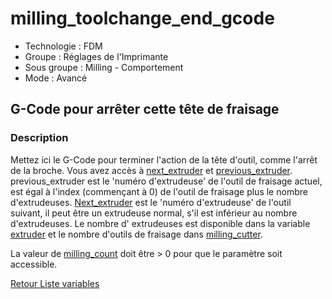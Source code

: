 # milling_toolchange_end_gcode

* Technologie : FDM
* Groupe : Réglages de l'Imprimante
* Sous groupe : Milling - Comportement
* Mode : Avancé

## G-Code pour arrêter cette tête de fraisage

### Description

Mettez ici le G-Code pour terminer l'action de la tête d'outil, comme l'arrêt de la broche.
Vous avez accès à [next_extruder](next_extruder.md) et [previous_extruder](previous_extruder.md). previous_extruder est le 'numéro d'extrudeuse' de l'outil de fraisage actuel, est égal à l'index (commençant à 0) de l'outil de fraisage plus le nombre d'extrudeuses. 
[Next_extruder](next_extruder.md) est le 'numéro d'extrudeuse' de l'outil suivant, il peut être un extrudeuse normal, s'il est inférieur au nombre d'extrudeuses.
Le nombre d' extrudeuses est disponible dans la variable [extruder](extruder.md) et le nombre d'outils de fraisage dans [milling_cutter](milling_cutter.md).

La valeur de [milling_count](milling_count.md) doit être > 0 pour que le paramètre soit accessible.

[Retour Liste variables](variable_list.md)